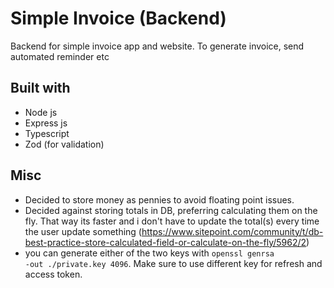 # Simple Invoice (Backend)

Backend for simple invoice app and website. To generate invoice, send automated reminder etc

## Built with
- Node js
- Express js
- Typescript
- Zod (for validation)


## Misc
- Decided to store money as pennies to avoid floating point issues.
- Decided against storing totals in DB, preferring calculating them on the fly. That way its faster and i don't have to update the total(s) every time the user update something (https://www.sitepoint.com/community/t/db-best-practice-store-calculated-field-or-calculate-on-the-fly/5962/2)
- you can generate either of the two keys with <code>openssl genrsa -out ./private.key 4096</code>. Make sure to use different key for refresh and access token.
